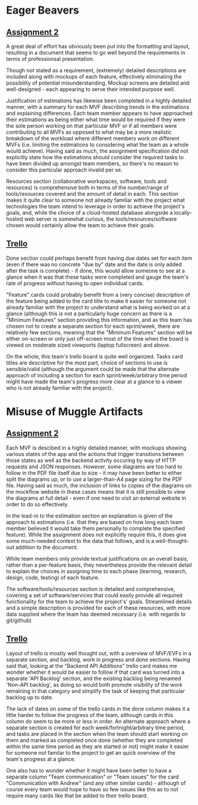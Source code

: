 Eager Beavers
=============


[Assignment 2](https://trello.com/c/VKPzAWwA/5-assignment-2-submission)
-----------------------------------------------------------------------

A great deal of effort has obviously been put into the formatting and layout, resulting in a document that seems to go well beyond the requirements in terms of professionsal presentation.

Though not stated as a requirement, (extremely) detailed descriptions are included along with mockups of each feature, effectively eliminating the possibility of potential misunderstanding. Mockup screens are detailed and well-designed - each appearing to serve their intended purpose well.

Justification of estimations has likewise been completed in a highly detailed manner, with a summary for each MVF describing trends in the estimations and explaining differences. Each team member appears to have approached their estimations as being either what time would be required if they were the sole person working on that particular MVF or if all members were contributing to all MVFs as opposed to what may be a more realistic breakdown of the workload where different members work on different MVFs (i.e. limiting the estimations to considering what the team as a whole would achieve). Having said as much, the assignment specification did not explicitly state how the estimations should consider the required tasks to have been divided up amongst team members, so there's no reason to consider this particular approach invalid per se.

Resources section (collaborative workspaces, software, tools and resources) is comprehensive both in terms of the number/range of tools/resources covered and the amount of detail in each. This section makes it quite clear to someone not already familiar with the project what technologies the team intend to leverage in order to achieve the project's goals, and, while the choice of a cloud-hosted database alongside a locally-hosted web server is somewhat curious, the tools/resources/software chosen would certainly allow the team to achieve their goals.


[Trello](https://trello.com/b/N1u4b7yf/eagerbeavers)
----------------------------------------------------

Done section could perhaps benefit from having due dates set for each item (even if there was no concrete "due by" date and the date is only added after the task is complete) - if done, this would allow someone to see at a glance when it was that these tasks were completed and gauge the team's rate of progress without having to open individual cards.

"Feature" cards could probably benefit from a (very concise) description of the feature being added to the card title to make it easier for someone not already familiar with the project to understand what is being worked on at a glance (although this is not a particularly huge concern as there is a "Minimum Features" section providing this information, and as this team has chosen not to create a separate section for each sprint/week, there are relatively few sections, meaning that the "Minimum Features" section will be either on-screen or only just off-screen most of the time when the board is viewed on moderate sized viewports (laptop fullscreen) and above.

On the whole, this team's trello board is quite well organized. Tasks card titles are descriptive for the most part, choice of sections to use is sensible/valid (although the argument could be made that the alternate approach of including a section for each sprint/week/arbitrary time period might have made the team's progress more clear at a glance to a viewer who is not already familiar with the project).




Misuse of Muggle Artifacts
==========================

[Assignment 2](https://trello.com/c/sx7yAK6d/5-assignment-2-submission)
-----------------------------------------------------------------------

Each MVF is descibed in a highly detailed manner, with mockups showing various states of the app and the actions that trigger transitions between those states as well as the backend activity occuring by way of HTTP requests and JSON responses. However, some diagrams are too hard to follow in the PDF file itself due to size - it may have been better to either split the diagrams up, or to use a larger-than-A4 page sizing for the PDF file. Having said as much, the inclusion of links to copies of the diagrams on the mockflow website in these cases means that it is still possible to view the diagrams at full detail - even if one need to visit an external website in order to do so effectively.

In the lead-in to the estimation section an explanation is given of the approach to estimations (i.e. that they are based on how long each team member believed it would take them personally to complete the specified feature). While the assignment does not explicitly require this, it does give some much-needed context to the data that follows, and is a well-thought-out addition to the document.

While team members only provide textual justifications on an overall basis, rather than a per-feature basis, they nevertheless provide the relevant detail to explain the choices in assigning time to each phase (learning, research, design, code, testing) of each feature.

The software/tools/resources section is detailed and comprehensive, covering a set of software/services that could easily provide all required functionality for the team to achieve the project's' goals. Streamlined details and a simple description is provided for each of these resources, with more data supplied where the team has deemed necessary (i.e. with regards to git/github)


[Trello](https://trello.com/b/usuq9rty/misuseofmuggleartifactsmoma)
-------------------------------------------------------------------

Layout of trello is mostly well thought out, with a overview of MVF/EVFs in a separate section, and backlog, work in progress and done sections. Having said that, looking at the "Backend API Additions" trello card makes me wonder whether it would be easier to follow if that card was turned into a separate 'API Backlog' section, and the existing backlog being renamed 'Non-API backlog', as doing so would both promote visibility of the work remaining in that category and simplify the task of keeping that particular backlog up to date.

The lack of dates on some of the trello cards in the done column makes it a little harder to follow the progress of the team, although cards in this column do seem to be more or less in order. An alternate approach where a separate section is created for each week/fortnight/arbitrary time period, and tasks are placed in the section when the team should start working on them and marked as completed once done (whether they are completed within the same time period as they are started or not) might make it easier for someone not familar to the project to get an quick overview of the team's progress at a glance.

One also has to wonder whether it might have been better to have a separate column "Team communication" or "Team issues" for the card "Communication with Andrew" (and any other similar cards) - although of course every team would hope to have so few issues like this as to not require many cards like that be added to their trello board.
